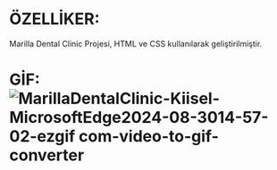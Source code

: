 # ÖZELLİKER:
Marilla Dental Clinic Projesi, HTML ve CSS kullanılarak geliştirilmiştir.

# GİF: ![MarillaDentalClinic-Kiisel-MicrosoftEdge2024-08-3014-57-02-ezgif com-video-to-gif-converter](https://github.com/user-attachments/assets/4bf2a813-c9e7-4b03-b7f2-87754790ab7e)
